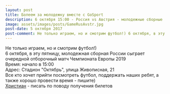```yaml
---
layout: post
title: Болеем за молодежку вместе с GoSport
description: 6 октября 15:00 - Россия vs Австрия - молодежные сборные
image: assets/images/posts/GameRusAvstr.jpg
post-date: 5 октября 2017
post-comment: Не только играем, но и смотрим футбол!) 6 октября, в эту пятницу, в 15:00 играют команды молодежных сборных России и Австрии по футболу
---
```


Не только играем, но и смотрим футбол!)  
6 октября, в эту пятницу, молодежная сборная России сыграет очередной отборочный матч Чемпионата Европы 2019  
Время: начало в 15:00  
Адрес: Стадион "Октябрь", улица Живописная, 21  
Все кто хочет прийти посмотреть футбол, поддержать наших ребят, а также хорошо провести время - пишите)  
[Христиан](https://vk.com/khrisde) - писать по поводу получения билетов  

